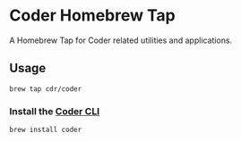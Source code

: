 # Coder Homebrew Tap

A Homebrew Tap for Coder related utilities and applications.

## Usage

```text
brew tap cdr/coder
```

### Install the [Coder CLI](https://github.com/cdr/coder-cli)

```text
brew install coder
```
